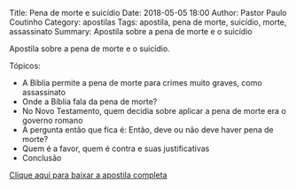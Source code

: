Title: Pena de morte e suicídio
Date: 2018-05-05 18:00
Author: Pastor Paulo Coutinho
Category: apostilas
Tags: apostila, pena de morte, suicídio, morte, assassinato
Summary: Apostila sobre a pena de morte e o suicídio

Apostila sobre a pena de morte e o suicídio.

Tópicos:

- A Bíblia permite a pena de morte para crimes muito graves, como assassinato
- Onde a Bíblia fala da pena de morte?
- No Novo Testamento, quem decidia sobre aplicar a pena de morte era o governo romano
- A pergunta então que fica é: Então, deve ou não deve haver pena de morte?
- Quem é a favor, quem é contra e suas justificativas
- Conclusão


[Clique aqui para baixar a apostila completa](https://www.dropbox.com/s/6v71il52h732ud6/Pena%20de%20morte%20e%20suic%C3%ADdio.pdf?dl=1)